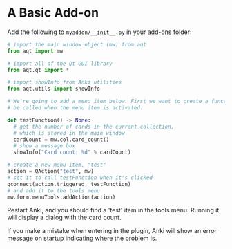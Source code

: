 # A Basic Add-on

Add the following to `myaddon/__init__.py` in your add-ons folder:

```python
# import the main window object (mw) from aqt
from aqt import mw

# import all of the Qt GUI library
from aqt.qt import *

# import showInfo from Anki utilities
from aqt.utils import showInfo

# We're going to add a menu item below. First we want to create a function to
# be called when the menu item is activated.

def testFunction() -> None:
  # get the number of cards in the current collection, 
  # which is stored in the main window
  cardCount = mw.col.card_count()
  # show a message box
  showInfo("Card count: %d" % cardCount)

# create a new menu item, "test"
action = QAction("test", mw)
# set it to call testFunction when it's clicked
qconnect(action.triggered, testFunction)
# and add it to the tools menu
mw.form.menuTools.addAction(action)
```

Restart Anki, and you should find a 'test' item in the tools menu.
Running it will display a dialog with the card count.

If you make a mistake when entering in the plugin, Anki will show an
error message on startup indicating where the problem is.
